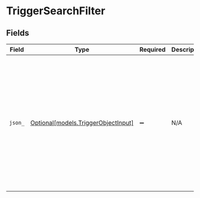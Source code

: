 # TriggerSearchFilter


## Fields

| Field                                                                                                                                                                                                                                                                                                                                                                       | Type                                                                                                                                                                                                                                                                                                                                                                        | Required                                                                                                                                                                                                                                                                                                                                                                    | Description                                                                                                                                                                                                                                                                                                                                                                 | Example                                                                                                                                                                                                                                                                                                                                                                     |
| --------------------------------------------------------------------------------------------------------------------------------------------------------------------------------------------------------------------------------------------------------------------------------------------------------------------------------------------------------------------------- | --------------------------------------------------------------------------------------------------------------------------------------------------------------------------------------------------------------------------------------------------------------------------------------------------------------------------------------------------------------------------- | --------------------------------------------------------------------------------------------------------------------------------------------------------------------------------------------------------------------------------------------------------------------------------------------------------------------------------------------------------------------------- | --------------------------------------------------------------------------------------------------------------------------------------------------------------------------------------------------------------------------------------------------------------------------------------------------------------------------------------------------------------------------- | --------------------------------------------------------------------------------------------------------------------------------------------------------------------------------------------------------------------------------------------------------------------------------------------------------------------------------------------------------------------------- |
| `json_`                                                                                                                                                                                                                                                                                                                                                                     | [Optional[models.TriggerObjectInput]](../models/triggerobjectinput.md)                                                                                                                                                                                                                                                                                                      | :heavy_minus_sign:                                                                                                                                                                                                                                                                                                                                                          | N/A                                                                                                                                                                                                                                                                                                                                                                         | {<br/>"actions": [<br/>{}<br/>],<br/>"active": true,<br/>"category_id": "10026",<br/>"conditions": {},<br/>"created_at": "2012-09-25T22:50:26Z",<br/>"default": false,<br/>"description": "Close and save a ticket",<br/>"id": 25,<br/>"position": 8,<br/>"raw_title": "Close and Save",<br/>"title": "Close and Save",<br/>"updated_at": "2012-09-25T22:50:26Z",<br/>"url": "http://{subdomain}.zendesk.com/api/v2/triggers/25.json"<br/>} |